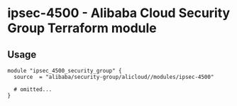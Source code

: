 # ipsec-4500 - Alibaba Cloud Security Group Terraform module

## Usage

```hcl
module "ipsec_4500_security_group" {
  source  = "alibaba/security-group/alicloud//modules/ipsec-4500"

  # omitted...
}
```

<!-- BEGINNING OF PRE-COMMIT-TERRAFORM DOCS HOOK -->
<!-- END OF PRE-COMMIT-TERRAFORM DOCS HOOK -->
